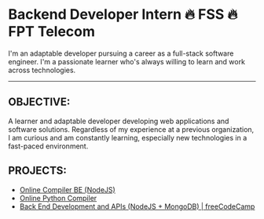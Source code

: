 <!-- <p align="center"><img width="150px" src="https://raw.githubusercontent.com/lykienminh/lykienminh/master/photo_2022-03-30 23.55.27.jpeg"></p> -->

# Backend Developer Intern 🔥 FSS 🔥 FPT Telecom
I'm an adaptable developer pursuing a career as a full-stack software engineer. I'm a passionate learner who's always willing to learn and work across technologies.

---

## OBJECTIVE:
A learner and adaptable developer developing web applications and software solutions. Regardless of my experience at a previous organization, I am curious and am constantly learning, especially new technologies in a fast-paced environment.

## PROJECTS:
* [Online Compiler BE (NodeJS)](https://github.com/lykienminh/CybersoftCompiler)
* [Online Python Compiler](https://tinyurl.com/Min-FPTTeleFSS-proj-OnlPYCpl)
* [Back End Development and APIs (NodeJS + MongoDB) | freeCodeCamp](https://tinyurl.com/Min-FPTTeleFSS-proj-NodeJS)
